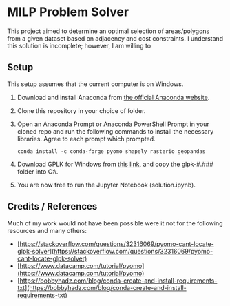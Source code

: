# MILP Problem Solver

This project aimed to determine an optimal selection of areas/polygons from a given dataset based on adjacency and cost constraints.
I understand this solution is incomplete; however, I am willing to 

## Setup
This setup assumes that the current computer is on Windows.
1. Download and install Anaconda from [the official Anaconda website](https://www.anaconda.com/download/success).
2. Clone this repository in your choice of folder.
3. Open an Anaconda Prompt or Anaconda PowerShell Prompt in your cloned repo and run the following commands to install the necessary libraries. Agree to each prompt which prompted.
   
   ```conda install -c conda-forge pyomo shapely rasterio geopandas```
4. Download GPLK for Windows from [this link](https://winglpk.sourceforge.net/#download), and copy the glpk-#.### folder into C:\\.
5. You are now free to run the Jupyter Notebook (solution.ipynb).

## Credits / References
Much of my work would not have been possible were it not for the following resources and many others:
* [https://stackoverflow.com/questions/32316069/pyomo-cant-locate-glpk-solver](https://stackoverflow.com/questions/32316069/pyomo-cant-locate-glpk-solver)
* [https://www.datacamp.com/tutorial/pyomo](https://www.datacamp.com/tutorial/pyomo)
* [https://bobbyhadz.com/blog/conda-create-and-install-requirements-txt](https://bobbyhadz.com/blog/conda-create-and-install-requirements-txt)
